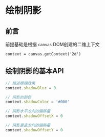 # 绘制阴影

## 前言

前提基础是根据 `canvas` DOM创建的二维上下文

 `context = canvas.getContext('2d')`


## 绘制阴影的基本API

```js
// 描述模糊效果
context.shadowBlur = 0

// 阴影的颜色
context.shadowColor = '#000'

// 阴影水平方向的偏移量
context.shadowOffsetX = 0

// 阴影垂直方向的偏移量
context.shadowOffsetY = 0
```

### 
